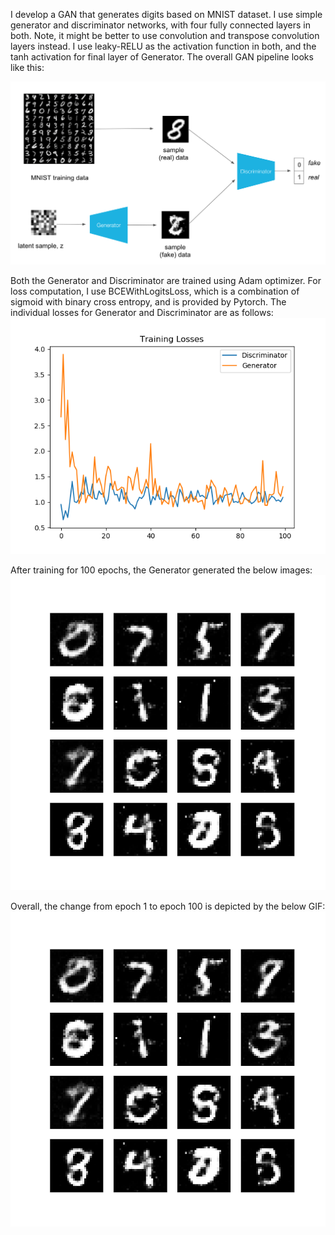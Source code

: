 I develop a GAN that generates digits based on MNIST dataset. I use simple generator and discriminator networks, with four fully connected layers in both. Note, it might be better to use convolution and transpose convolution layers instead. I use leaky-RELU as the activation function in both, and the tanh activation for final layer of Generator. The overall GAN pipeline looks like this:

![GAN Pipeline](results/gan_pipeline.png)

Both the Generator and Discriminator are trained using Adam optimizer. For loss computation, I use BCEWithLogitsLoss, which is a combination of sigmoid with binary cross entropy, and is provided by Pytorch. The individual losses for Generator and Discriminator are as follows:
![Loss Comparison](results/loss.png)

After training for 100 epochs, the Generator generated the below images:
![Generated Image](results/image_at_epoch_0099.png)

Overall, the change from epoch 1 to epoch 100 is depicted by the below GIF:
![Evolution of Images](results/gan_pytorch.gif)

